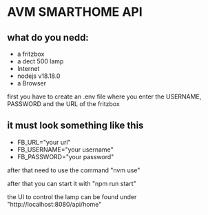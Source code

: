 AVM SMARTHOME API
================
what do you nedd:
----------------
  - a fritzbox
  - a dect 500 lamp
  - Internet
  - nodejs v18.18.0
  - a Browser

first you have to create an .env file where you enter the USERNAME, PASSWORD and the URL of the fritzbox

## it must look something like this

- FB_URL="your url"
- FB_USERNAME="your username"
- FB_PASSWORD="your password"


after that need to use the command "nvm use"

after that you can start it with "npm run start"

the UI to control the lamp can be found under "http://localhost:8080/api/home"
